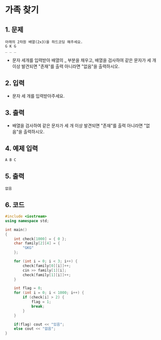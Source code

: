 # 가족 찾기 #

## 1. 문제
```
아래의 2차원 배열(2x3)을 하드코딩 해주세요.
G K G
_ _ _
```

- 문자 세개를 입력받아 배열의 _ 부분을 채우고, 배열을 검사하여 같은 문자가 세 개 이상 발견되면 "존재"를 출력 아니라면 "없음"을 출력하시오.

## 2. 입력

-  문자 세 개를 입력받아주세요.

## 3. 출력
- 배열을 검사하여 같은 문자가 세 개 이상 발견되면 "존재"를 출력 아니라면 "없음"을 출력하시오.

## 4. 예제 입력
```
A B C
```

## 5. 출력

```
없음
```

## 6. 코드

```c++
#include <iostream>
using namespace std;

int main()
{
    int check[1000] = { 0 };
    char family[2][4] = {
        "GKG"
    };

    for (int i = 0; i < 3; i++) {
        check[family[0][i]]++;
        cin >> family[1][i];
        check[family[1][i]]++;
    }

    int flag = 0;
    for (int i = 0; i < 1000; i++) {
        if (check[i] > 2) {
            flag = 1;
            break;
        }
    }

    if(flag) cout << "있음";
    else cout << "없음";
}
```